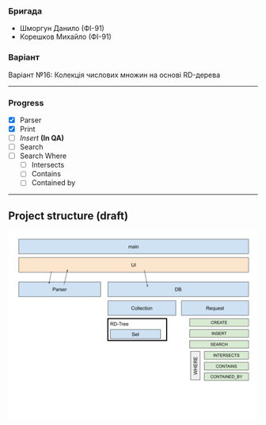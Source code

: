 ### Бригада
* Шморгун Данило (ФІ-91)
* Корешков Михайло (ФІ-91)

### Варіант
Варіант №16: Колекція числових множин на основі RD-дерева

---
### Progress

* [x] Parser
* [x] Print
* [ ] *Insert* **(In QA)**
* [ ] Search
* [ ] Search Where
  * [ ] Intersects
  * [ ] Contains
  * [ ] Contained by

---
## Project structure (draft)

![project structure draft](./aa-lab-structure.svg)
